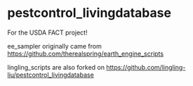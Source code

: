 # pestcontrol_livingdatabase
For the USDA FACT project!

ee_sampler originally came from https://github.com/therealspring/earth_engine_scripts

lingling_scripts are also forked on https://github.com/lingling-liu/pestcontrol_livingdatabase

